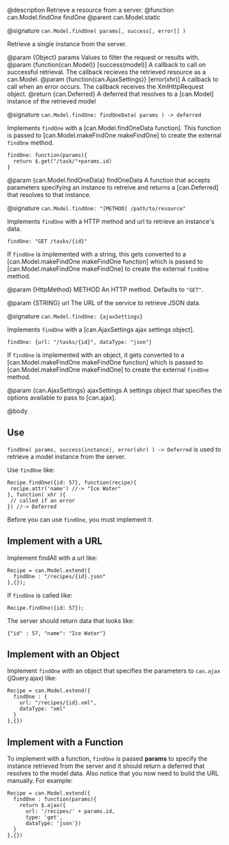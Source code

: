 
@description Retrieve a resource from a server.
@function can.Model.findOne findOne
@parent can.Model.static

@signature `can.Model.findOne( params[, success[, error]] )`

Retrieve a single instance from the server.

@param {Object} params Values to filter the request or results with.
@param {function(can.Model)} [success(model)] A callback to call on successful retrieval. The callback recieves
the retrieved resource as a can.Model.
@param {function(can.AjaxSettings)} [error(xhr)] A callback to call when an error occurs. The callback receives the
XmlHttpRequest object.
@return {can.Deferred} A deferred that resolves to a [can.Model] instance of the retrieved model

@signature `can.Model.findOne: findOneData( params ) -> deferred`

Implements `findOne` with a [can.Model.findOneData function]. This function
is passed to [can.Model.makeFindOne makeFindOne] to create the external
`findOne` method.

    findOne: function(params){
      return $.get("/task/"+params.id)
    }

@param {can.Model.findOneData} findOneData A function that accepts parameters
specifying an instance to retreive and returns a [can.Deferred]
that resolves to that instance.

@signature `can.Model.findOne: "[METHOD] /path/to/resource"`

Implements `findOne` with a HTTP method and url to retrieve an instance's data.

    findOne: "GET /tasks/{id}"

If `findOne` is implemented with a string, this gets converted to
a [can.Model.makeFindOne makeFindOne function]
which is passed to [can.Model.makeFindOne makeFindOne] to create the external
`findOne` method.

@param {HttpMethod} METHOD An HTTP method. Defaults to `"GET"`.

@param {STRING} url The URL of the service to retrieve JSON data.

@signature `can.Model.findOne: {ajaxSettings}`

Implements `findOne` with a [can.AjaxSettings ajax settings object].

    findOne: {url: "/tasks/{id}", dataType: "json"}

If `findOne` is implemented with an object, it gets converted to
a [can.Model.makeFindOne makeFindOne function]
which is passed to [can.Model.makeFindOne makeFindOne] to create the external
`findOne` method.

@param {can.AjaxSettings} ajaxSettings A settings object that
specifies the options available to pass to [can.ajax].

@body

## Use

`findOne( params, success(instance), error(xhr) ) -> Deferred` is used to retrieve a model
instance from the server.

Use `findOne` like:

    Recipe.findOne({id: 57}, function(recipe){
     recipe.attr('name') //-> "Ice Water"
    }, function( xhr ){
     // called if an error
    }) //-> Deferred

Before you can use `findOne`, you must implement it.

## Implement with a URL

Implement findAll with a url like:

    Recipe = can.Model.extend({
      findOne : "/recipes/{id}.json"
    },{});

If `findOne` is called like:

    Recipe.findOne({id: 57});

The server should return data that looks like:

    {"id" : 57, "name": "Ice Water"}

## Implement with an Object

Implement `findOne` with an object that specifies the parameters to
`can.ajax` (jQuery.ajax) like:

    Recipe = can.Model.extend({
      findOne : {
        url: "/recipes/{id}.xml",
        dataType: "xml"
      }
    },{})

## Implement with a Function

To implement with a function, `findOne` is passed __params__ to specify
the instance retrieved from the server and it should return a
deferred that resolves to the model data.  Also notice that you now need to
build the URL manually. For example:

    Recipe = can.Model.extend({
      findOne : function(params){
        return $.ajax({
          url: '/recipes/' + params.id,
          type: 'get',
          dataType: 'json'})
      }
    },{})
